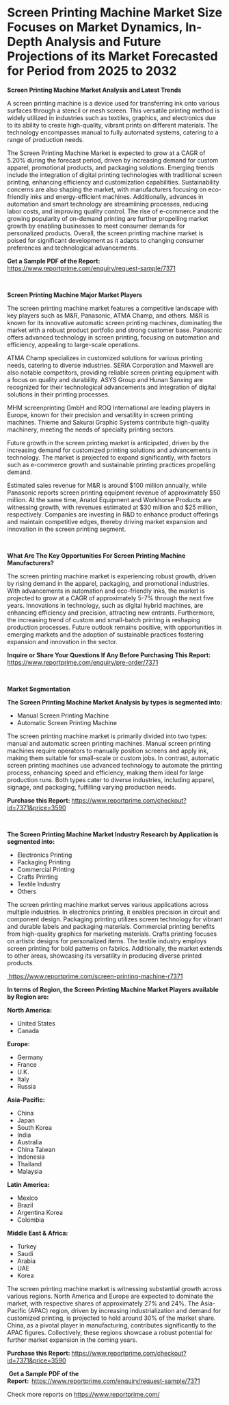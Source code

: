 <p><h1>Screen Printing Machine Market Size Focuses on Market Dynamics, In-Depth Analysis and Future Projections of its Market Forecasted for Period from 2025 to 2032</h1></p><p><strong>Screen Printing Machine Market Analysis and Latest Trends</strong></p>
<p><p>A screen printing machine is a device used for transferring ink onto various surfaces through a stencil or mesh screen. This versatile printing method is widely utilized in industries such as textiles, graphics, and electronics due to its ability to create high-quality, vibrant prints on different materials. The technology encompasses manual to fully automated systems, catering to a range of production needs.</p><p>The Screen Printing Machine Market is expected to grow at a CAGR of 5.20% during the forecast period, driven by increasing demand for custom apparel, promotional products, and packaging solutions. Emerging trends include the integration of digital printing technologies with traditional screen printing, enhancing efficiency and customization capabilities. Sustainability concerns are also shaping the market, with manufacturers focusing on eco-friendly inks and energy-efficient machines. Additionally, advances in automation and smart technology are streamlining processes, reducing labor costs, and improving quality control. The rise of e-commerce and the growing popularity of on-demand printing are further propelling market growth by enabling businesses to meet consumer demands for personalized products. Overall, the screen printing machine market is poised for significant development as it adapts to changing consumer preferences and technological advancements.</p></p>
<p><strong>Get a Sample PDF of the Report:&nbsp;</strong> <a href="https://www.reportprime.com/enquiry/request-sample/7371?utm_campaign=3284&utm_medium=2&utm_source=Github&utm_content=ia&utm_term=19032025&utm_id=screen-printing-machine">https://www.reportprime.com/enquiry/request-sample/7371</a></p>
<p>&nbsp;</p>
<p><strong>Screen Printing Machine Major Market Players</strong></p>
<p><p>The screen printing machine market features a competitive landscape with key players such as M&R, Panasonic, ATMA Champ, and others. M&R is known for its innovative automatic screen printing machines, dominating the market with a robust product portfolio and strong customer base. Panasonic offers advanced technology in screen printing, focusing on automation and efficiency, appealing to large-scale operations.</p><p>ATMA Champ specializes in customized solutions for various printing needs, catering to diverse industries. SERIA Corporation and Maxwell are also notable competitors, providing reliable screen printing equipment with a focus on quality and durability. ASYS Group and Hunan Sanxing are recognized for their technological advancements and integration of digital solutions in their printing processes.</p><p>MHM screenprinting GmbH and ROQ International are leading players in Europe, known for their precision and versatility in screen printing machines. Thieme and Sakurai Graphic Systems contribute high-quality machinery, meeting the needs of specialty printing sectors.</p><p>Future growth in the screen printing market is anticipated, driven by the increasing demand for customized printing solutions and advancements in technology. The market is projected to expand significantly, with factors such as e-commerce growth and sustainable printing practices propelling demand.</p><p>Estimated sales revenue for M&R is around $100 million annually, while Panasonic reports screen printing equipment revenue of approximately $50 million. At the same time, Anatol Equipment and Workhorse Products are witnessing growth, with revenues estimated at $30 million and $25 million, respectively. Companies are investing in R&D to enhance product offerings and maintain competitive edges, thereby driving market expansion and innovation in the screen printing segment.</p></p>
<p>&nbsp;</p>
<p><strong>What Are The Key Opportunities For Screen Printing Machine Manufacturers?</strong></p>
<p><p>The screen printing machine market is experiencing robust growth, driven by rising demand in the apparel, packaging, and promotional industries. With advancements in automation and eco-friendly inks, the market is projected to grow at a CAGR of approximately 5-7% through the next five years. Innovations in technology, such as digital hybrid machines, are enhancing efficiency and precision, attracting new entrants. Furthermore, the increasing trend of custom and small-batch printing is reshaping production processes. Future outlook remains positive, with opportunities in emerging markets and the adoption of sustainable practices fostering expansion and innovation in the sector.</p></p>
<p><strong>Inquire or Share Your Questions If Any Before Purchasing This Report:</strong> <a href="https://www.reportprime.com/enquiry/pre-order/7371?utm_campaign=3284&utm_medium=2&utm_source=Github&utm_content=ia&utm_term=19032025&utm_id=screen-printing-machine">https://www.reportprime.com/enquiry/pre-order/7371</a></p>
<p>&nbsp;</p>
<p><strong>Market Segmentation</strong></p>
<p><strong>The Screen Printing Machine Market Analysis by types is segmented into:</strong></p>
<p><ul><li>Manual Screen Printing Machine</li><li>Automatic Screen Printing Machine</li></ul></p>
<p><p>The screen printing machine market is primarily divided into two types: manual and automatic screen printing machines. Manual screen printing machines require operators to manually position screens and apply ink, making them suitable for small-scale or custom jobs. In contrast, automatic screen printing machines use advanced technology to automate the printing process, enhancing speed and efficiency, making them ideal for large production runs. Both types cater to diverse industries, including apparel, signage, and packaging, fulfilling varying production needs.</p></p>
<p><strong>Purchase this Report:&nbsp;</strong><a href="https://www.reportprime.com/checkout?id=7371&price=3590&utm_campaign=3284&utm_medium=2&utm_source=Github&utm_content=ia&utm_term=19032025&utm_id=screen-printing-machine">https://www.reportprime.com/checkout?id=7371&price=3590</a></p>
<p>&nbsp;</p>
<p><strong>The Screen Printing Machine Market Industry Research by Application is segmented into:</strong></p>
<p><ul><li>Electronics Printing</li><li>Packaging Printing</li><li>Commercial Printing</li><li>Crafts Printing</li><li>Textile Industry</li><li>Others</li></ul></p>
<p><p>The screen printing machine market serves various applications across multiple industries. In electronics printing, it enables precision in circuit and component design. Packaging printing utilizes screen technology for vibrant and durable labels and packaging materials. Commercial printing benefits from high-quality graphics for marketing materials. Crafts printing focuses on artistic designs for personalized items. The textile industry employs screen printing for bold patterns on fabrics. Additionally, the market extends to other areas, showcasing its versatility in producing diverse printed products.</p></p>
<p><a href="https://www.reportprime.com/screen-printing-machine-r7371?utm_campaign=3284&utm_medium=2&utm_source=Github&utm_content=ia&utm_term=19032025&utm_id=screen-printing-machine">&nbsp;https://www.reportprime.com/screen-printing-machine-r7371</a></p>
<p><strong>In terms of Region, the Screen Printing Machine Market Players available by Region are:</strong></p>
<p>
    <p> <strong> North America: </strong>
        <ul>
            <li>United States</li>
            <li>Canada</li>
        </ul>
        </p> 
    <p> <strong> Europe: </strong>
        <ul>
            <li>Germany</li>
            <li>France</li>
            <li>U.K.</li>
            <li>Italy</li>
            <li>Russia</li>
        </ul>
        </p> 
    <p> <strong> Asia-Pacific: </strong>
        <ul>
            <li>China</li>
            <li>Japan</li>
            <li>South Korea</li>
            <li>India</li>
            <li>Australia</li>
            <li>China Taiwan</li>
            <li>Indonesia</li>
            <li>Thailand</li>
            <li>Malaysia</li>
        </ul>
        </p> 
    <p> <strong> Latin America: </strong>
        <ul>
            <li>Mexico</li>
            <li>Brazil</li>
            <li>Argentina Korea</li>
            <li>Colombia</li>
        </ul>
        </p> 
    <p> <strong> Middle East & Africa: </strong>
        <ul>
            <li>Turkey</li>
            <li>Saudi</li>
            <li>Arabia</li>
            <li>UAE</li>
            <li>Korea</li>
        </ul>
    </p>
    </p>
<p><p>The screen printing machine market is witnessing substantial growth across various regions. North America and Europe are expected to dominate the market, with respective shares of approximately 27% and 24%. The Asia-Pacific (APAC) region, driven by increasing industrialization and demand for customized printing, is projected to hold around 30% of the market share. China, as a pivotal player in manufacturing, contributes significantly to the APAC figures. Collectively, these regions showcase a robust potential for further market expansion in the coming years.</p></p>
<p><strong>Purchase this Report: </strong><a href="https://www.reportprime.com/checkout?id=7371&price=3590&utm_campaign=3284&utm_medium=2&utm_source=Github&utm_content=ia&utm_term=19032025&utm_id=screen-printing-machine">https://www.reportprime.com/checkout?id=7371&price=3590</a></p>
<p>&nbsp;<strong>Get a Sample PDF of the Report:&nbsp;&nbsp;</strong><a href="https://www.reportprime.com/enquiry/request-sample/7371?utm_campaign=3284&utm_medium=2&utm_source=Github&utm_content=ia&utm_term=19032025&utm_id=screen-printing-machine">https://www.reportprime.com/enquiry/request-sample/7371</a></p>
<p><strong></strong></p>
<p>Check more reports on <a href="https://www.reportprime.com/?utm_campaign=3284&utm_medium=2&utm_source=Github&utm_content=ia&utm_term=19032025&utm_id=screen-printing-machine">https://www.reportprime.com/</a></p>